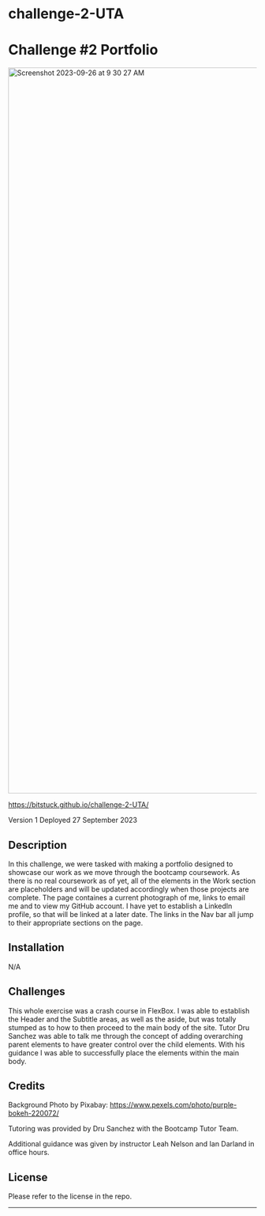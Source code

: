 # challenge-2-UTA

# Challenge #2 Portfolio

<img width="1468" alt="Screenshot 2023-09-26 at 9 30 27 AM" src="https://github.com/BitsTuck/challenge-2-UTA/assets/144712161/4cb0e111-a5e5-4fda-b924-711364b8abd4">

https://bitstuck.github.io/challenge-2-UTA/


Version 1
Deployed 27 September 2023

## Description
In this challenge, we were tasked with making a portfolio designed to showcase our work as we move through the bootcamp coursework. As there is no real coursework as of yet, all of the elements in the Work section are placeholders and will be updated accordingly when those projects are complete. The page containes a current photograph of me, links to email me and to view my GitHub account. I have yet to establish a LinkedIn profile, so that will be linked at a later date. The links in the Nav bar all jump to their appropriate sections on the page.


## Installation

N/A

## Challenges

This whole exercise was a crash course in FlexBox. I was able to establish the Header and the Subtitle areas, as well as the aside, but was totally stumped as to how to then proceed to the main body of the site. Tutor Dru Sanchez was able to talk me through the concept of adding overarching parent elements to have greater control over the child elements. With his guidance I was able to successfully place the elements within the main body.

## Credits
Background Photo by Pixabay: https://www.pexels.com/photo/purple-bokeh-220072/ 

Tutoring was provided by Dru Sanchez with the Bootcamp Tutor Team.

Additional guidance was given by instructor Leah Nelson and Ian Darland in office hours.



## License

Please refer to the license in the repo.

---

